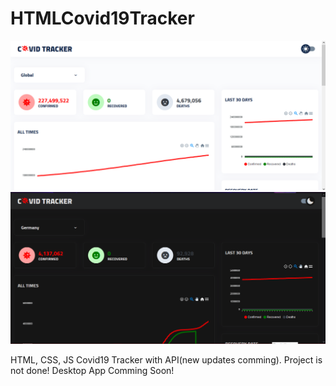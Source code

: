# HTMLCovid19Tracker
![COVID19 TRACKER](1.png)
![DARK THEME](2.png)

HTML, CSS, JS Covid19 Tracker with API(new updates comming).
Project is not done!
Desktop App Comming Soon!
